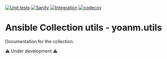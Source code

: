 [![Unit tests](https://github.com/yoanm/ansible-utils-collection/actions/workflows/ansible-units.yml/badge.svg?branch=master)](https://github.com/yoanm/ansible-utils-collection/actions/workflows/ansible-units.yml)
[![Sanity](https://github.com/yoanm/ansible-utils-collection/actions/workflows/ansible-sanity.yml/badge.svg?branch=master)](https://github.com/yoanm/ansible-utils-collection/actions/workflows/ansible-sanity.yml)
[![Integration](https://github.com/yoanm/ansible-utils-collection/actions/workflows/ansible-integration.yml/badge.svg?branch=master)](https://github.com/yoanm/ansible-utils-collection/actions/workflows/ansible-integration.yml)
[![codecov](https://codecov.io/gh/yoanm/ansible-utils-collection/branch/master/graph/badge.svg?token=NHdwEBUFK5)](https://codecov.io/gh/yoanm/ansible-utils-collection)

# Ansible Collection utils - yoanm.utils

Documentation for the collection.

:warning: Under development :warning: 
